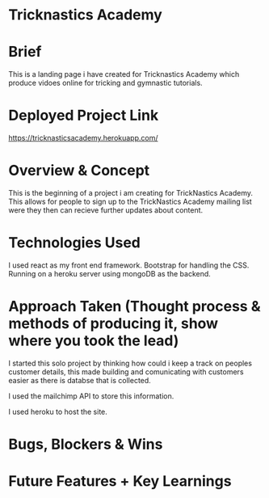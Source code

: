 # Tricknastics Academy 

# Brief
This is a landing page i have created for Tricknastics Academy which produce vidoes online for tricking and gymnastic tutorials. 

 
# Deployed Project Link
https://tricknasticsacademy.herokuapp.com/

# Overview & Concept

This is the beginning of a project i am creating for TrickNastics Academy.  
This allows for people to sign up to the TrickNastics Academy mailing list were they then can recieve further updates about content.

# Technologies Used
I used react as my front end framework.
Bootstrap for handling the CSS.
Running on a heroku server using mongoDB as the backend.


# Approach Taken (Thought process & methods of producing it, show where you took the lead)
I started this solo project by thinking how could i keep a track on peoples customer details, this made building and comunicating with customers easier as there is databse that is collected.

I used the mailchimp API to store this information.

I used heroku to host the site.


<!-- # Visuals (Code Snippets and Screenshots) -->

# Bugs, Blockers & Wins


# Future Features + Key Learnings

